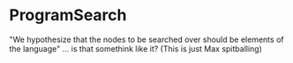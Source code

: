 # ProgramSearch


"We hypothesize that the nodes to be searched over should be elements of the language" ... is that somethink like it? (This is just Max spitballing)
